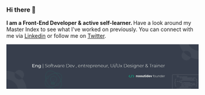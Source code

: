 ### Hi there 👋

<strong> I am a Front-End Developer & active self-learner. </strong>Have a look around my Master Index to see what I've worked on previously. You can connect with me via [Linkedin](https://www.linkedin.com/in/oreolnoumodong/) or follow me on [Twitter](https://twitter.com/JuniorOreol). </strong>

![](/imgs/me.png)

<!--
**noutijo/noutijo** is a ✨ _special_ ✨ repository because its `README.md` (this file) appears on your GitHub profile.

Here are some ideas to get you started:

- 🔭 I’m currently working on ...
- 🌱 I’m currently learning ...
- 👯 I’m looking to collaborate on ...
- 🤔 I’m looking for help with ...
- 💬 Ask me about ...
- 📫 How to reach me: ...
- 😄 Pronouns: ...
- ⚡ Fun fact: ...
-->
